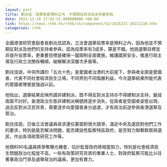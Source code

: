 ```yaml
---
layout: post
title: 劉兆佳：投票率是預料之內　不預期反對派及支持者參與
date: 2021-12-20 17:42:51.000000000 +08:00
link: https://news.rthk.hk/rthk/ch/component/k2/1625211-20211220.htm
categories: rthk
---
```


全國港澳研究會副會長劉兆佳認為，立法會選舉投票率是預料之內，因為他並不預期反對派及他們的支持者參與，認為投票率有3成多，算是不錯。他說選舉目標並非提升投票率，更重要目標是確保一國兩制全面實施，維護國家安全，推進行政主導及行政立法關係暢順，破解解決深層次矛盾等。

劉兆佳說，中央所講的「五光十色」是愛國者治港的大前提下，參與者全部是愛國者，代表不同社會經濟民生立場，不同界別不同階層利益，今次選舉結果所能代表的愛國者陣營是強過以前。

他指出，選舉結果反映所謂非建制派，既不得反對派支持亦不得建制派支持，變成兩面不討好。香港政治生態非建制派稱號將逐步消失，從政者是受國者姿態出現，過去反對派泛民背景，需要逐步向愛國者身分過渡，才有政治前途參與香港選舉及管治。

劉兆佳說，日後立法會議員尋求連任要面對很大競爭，滿足中央及選民對他們工作的要求，特別是能否解決問題，能否建設性監察特區政府，是否努力聯繫群眾與選民，作出各項政策研究工作等。

他預料90名議員將爭奪曝光機會，估計監督政府將相當努力，特別是社會經濟民生問題政治化程度不高，一些有政策研究背景的專業人士，對政府監察可能比以往著重政治鬥爭及選舉政治的議員，更加有實力。
